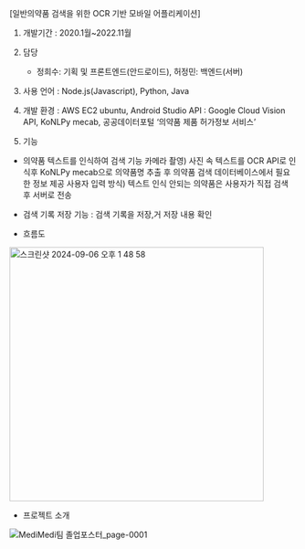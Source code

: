[일반의약품 검색을 위한 OCR 기반 모바일 어플리케이션]

1. 개발기간 : 2020.1월~2022.11월
2. 담당
   - 정희수: 기획 및 프론트엔드(안드로이드), 허정민: 백엔드(서버)
4. 사용 언어 : Node.js(Javascript), Python, Java
5. 개발 환경 : AWS EC2 ubuntu, Android Studio
API : Google Cloud Vision API, KoNLPy mecab, 공공데이터포털 ‘의약품 제품 허가정보 서비스’

6. 기능 
- 의약품 텍스트를 인식하여 검색 기능
 카메라 촬영) 사진 속 텍스트를 OCR API로 인식후 KoNLPy mecab으로 의약품명 추출 후 의약품 검색 데이터베이스에서 필요한 정보 제공
 사용자 입력 방식) 텍스트 인식 안되는 의약품은 사용자가 직접 검색 후 서버로 전송

- 검색 기록 저장 기능 : 검색 기록을 저장,거 저장 내용 확인

- 흐름도
<img width="445" alt="스크린샷 2024-09-06 오후 1 48 58" src="https://github.com/user-attachments/assets/5627cbdf-0d39-4008-8f83-26f4580b084c">

- 프로젝트 소개

![MediMedi팀 졸업포스터_page-0001](https://github.com/user-attachments/assets/3384add9-0e00-4d99-bc63-4dafa58c6730)
